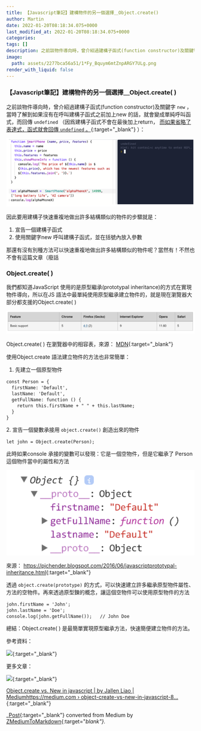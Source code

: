 ```yaml
---
title: 【Javascript筆記】建構物件的另一個選擇＿Object.create()
author: Martin
date: 2022-01-20T08:18:34.075+0000
last_modified_at: 2022-01-20T08:18:34.075+0000
categories: 
tags: []
description: 之前談物件導向時，曾介紹過建構子函式(function constructor)及關鍵字 new，當時了解到如果沒有在呼叫建構子函式之前加上new 的話，就會變成單純呼叫函式，而回傳 undefined（因爲建構子函式不會在最後加上return，而如果省略了表達式，函式就會回傳…
image:
  path: assets/2277bca56a51/1*Fy_Bquym6mtZnpARGY7ULg.png
render_with_liquid: false
---
```


### 【Javascript筆記】建構物件的另一個選擇＿Object\.create\( \)

之前談物件導向時，曾介紹過建構子函式\(function constructor\)及關鍵字 `new` ，當時了解到如果沒有在呼叫建構子函式之前加上new 的話，就會變成單純呼叫函式，而回傳 `undefined` （因爲建構子函式不會在最後加上return， [而如果省略了表達式，函式就會回傳 `undefined` 。](https://developer.mozilla.org/zh-TW/docs/Web/JavaScript/Reference/Statements/return){:target="_blank"} ）：


![](/assets/2277bca56a51/1*Fy_Bquym6mtZnpARGY7ULg.png)


因此要用建構子快速重複地做出許多結構類似的物件的步驟就是：
1. 宣告一個建構子函式
2. 使用關鍵字new 呼叫建構子函式，並在括號內放入參數


那還有沒有別種方法可以快速重複地做出許多結構類似的物件呢？當然有！不然也不會有這篇文章（廢話
### Object\.create\( \)

我們都知道JavaScript 使用的是原型繼承\(prototypal inheritance\)的方式在實現物件導向，所以在JS 語法中最單純使用原型繼承建立物件的，就是現在瀏覽器大部分都支援的Object\.create\( \)


![Object\.create\( \) 在瀏覽器中的相容表，來源： [MDN](https://developer.mozilla.org/zh-TW/docs/Web/JavaScript/Reference/Global_Objects/Object/create#compat-desktop){:target="_blank"}](/assets/2277bca56a51/1*erJa4Qdyjgs_77ztD5KkZA.png)

Object\.create\( \) 在瀏覽器中的相容表，來源： [MDN](https://developer.mozilla.org/zh-TW/docs/Web/JavaScript/Reference/Global_Objects/Object/create#compat-desktop){:target="_blank"}

使用Object\.create 語法建立物件的方法也非常簡單：
1. 先建立一個原型物件

```
const Person = {
  firstName: 'Default',
  lastName: 'Default',
  getFullName: function () {
    return this.firstName + " " + this.lastName;
  }
}
```

2\. 宣告一個變數承接用 `object.create()` 創造出來的物件
```
let john = Object.create(Person);
```

此時如果console 承接的變數可以發現：它是一個空物件，但是它繼承了 Person 這個物件當中的屬性和方法


![來源： [https://pjchender\.blogspot\.com/2016/06/javascriptprototypal\-inheritance\.html](https://pjchender.blogspot.com/2016/06/javascriptprototypal-inheritance.html){:target="_blank"}](/assets/2277bca56a51/1*Y8tiecHId5ALKBSXNj140Q.png)

來源： [https://pjchender\.blogspot\.com/2016/06/javascriptprototypal\-inheritance\.html](https://pjchender.blogspot.com/2016/06/javascriptprototypal-inheritance.html){:target="_blank"}

透過 `object.create(prototype)` 的方式，可以快速建立許多繼承原型物件屬性、方法的空物件。再來透過原型鍊的概念，讓這個空物件可以使用原型物件的方法
```
john.firstName = 'John';
john.lastName = 'Doe';
console.log(john.getFullName());   // John Doe
```

總結：Object\.create\( \) 是最簡單實現原型繼承方法，快速簡便建立物件的方法。

參考資料：


[![](https://lh3.googleusercontent.com/blogger_img_proxy/AHs97-l1hxbBTkzbv_NikFDN4E57banXuLWN6fbyfln9vAlYZgQ6hAxVlHZl0_Na2XMwx7UkQ24G5toFNMaqDIwV_9eA4g=w1200-h630-p-k-no-nu)](https://pjchender.blogspot.com/2016/06/javascriptprototypal-inheritance.html){:target="_blank"}


更多文章：


[![](https://cdn.sstatic.net/Sites/stackoverflow/Img/apple-touch-icon@2.png?v=73d79a89bded)](https://stackoverflow.com/questions/4166616/understanding-the-difference-between-object-create-and-new-somefunction){:target="_blank"}


[Object\.create vs\. New in javascript \| by Jallen Liao \| Mediumhttps://medium\.com › object\-create\-vs\-new\-in\-javascript\-8…](https://www.google.com/url?sa=t&rct=j&q=&esrc=s&source=web&cd=&cad=rja&uact=8&ved=2ahUKEwjyr4yn5r_1AhXSr1YBHf6YCD8QFnoECAwQAw&url=https%3A%2F%2Fmedium.com%2F%40lancelyao%2Fobject-create-vs-new-in-javascript-8315327bdc5a&usg=AOvVaw1C_Ui9LGKt23QYRBYdE3Rw){:target="_blank"}



_[Post](https://medium.com/@martin87713/javascript%E7%AD%86%E8%A8%98-%E5%BB%BA%E6%A7%8B%E7%89%A9%E4%BB%B6%E7%9A%84%E5%8F%A6%E4%B8%80%E5%80%8B%E9%81%B8%E6%93%87-object-create-2277bca56a51){:target="_blank"} converted from Medium by [ZMediumToMarkdown](https://github.com/ZhgChgLi/ZMediumToMarkdown){:target="_blank"}._
